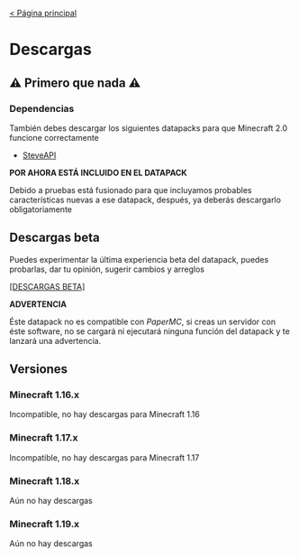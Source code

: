 [< Página principal](https://tacozyt.github.io/lezah)

# Descargas

## ⚠️ Primero que nada ⚠️

### Dependencias

También debes descargar los siguientes datapacks para que Minecraft 2.0 funcione correctamente

 - [SteveAPI](https://github.com/tacozyt/steveapi/releases/latest)

**POR AHORA ESTÁ INCLUIDO EN EL DATAPACK**

Debido a pruebas está fusionado para que incluyamos probables características nuevas a ese datapack, después, ya deberás descargarlo obligatoriamente

## Descargas beta
Puedes experimentar la última experiencia beta del datapack, puedes probarlas, dar tu opinión, sugerir cambios y arreglos

[[DESCARGAS BETA]](https://tacozyt.github.io/lezah/downloadsbeta)

**ADVERTENCIA**

Éste datapack no es compatible con *PaperMC*, si creas un servidor con éste software, no se cargará ni ejecutará ninguna función del datapack y te lanzará una advertencia.

## Versiones

### Minecraft 1.16.x

Incompatible, no hay descargas para Minecraft 1.16

### Minecraft 1.17.x

Incompatible, no hay descargas para Minecraft 1.17

### Minecraft 1.18.x

Aún no hay descargas

### Minecraft 1.19.x

Aún no hay descargas
